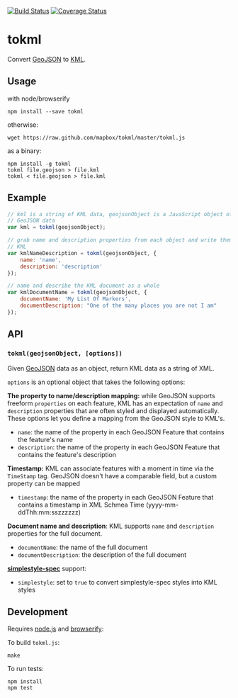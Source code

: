 [![Build Status](https://travis-ci.org/mapbox/tokml.png)](https://travis-ci.org/mapbox/tokml) [![Coverage Status](https://coveralls.io/repos/mapbox/tokml/badge.png)](https://coveralls.io/r/mapbox/tokml)

# tokml

Convert [GeoJSON](http://geojson.org/) to [KML](https://developers.google.com/kml/documentation/).

## Usage

with node/browserify

    npm install --save tokml

otherwise:

    wget https://raw.github.com/mapbox/tokml/master/tokml.js

as a binary:

    npm install -g tokml
    tokml file.geojson > file.kml
    tokml < file.geojson > file.kml

## Example

```js
// kml is a string of KML data, geojsonObject is a JavaScript object of
// GeoJSON data
var kml = tokml(geojsonObject);

// grab name and description properties from each object and write them in
// KML
var kmlNameDescription = tokml(geojsonObject, {
    name: 'name',
    description: 'description'
});

// name and describe the KML document as a whole
var kmlDocumentName = tokml(geojsonObject, {
    documentName: 'My List Of Markers',
    documentDescription: "One of the many places you are not I am"
});
```

## API

### `tokml(geojsonObject, [options])`

Given [GeoJSON](http://geojson.org/) data as an object, return KML data as a
string of XML.

`options` is an optional object that takes the following options:

**The property to name/description mapping:** while GeoJSON supports freeform
`properties` on each feature, KML has an expectation of `name` and `description`
properties that are often styled and displayed automatically. These options let
you define a mapping from the GeoJSON style to KML's.

* `name`: the name of the property in each GeoJSON Feature that contains
  the feature's name
* `description`: the name of the property in each GeoJSON Feature that contains
  the feature's description

**Timestamp:** KML can associate features with a moment in time via the `TimeStamp` tag.  GeoJSON doesn't
have a comparable field, but a custom property can be mapped

* `timestamp`: the name of the property in each GeoJSON Feature that contains 
  a timestamp in XML Schmea Time (yyyy-mm-ddThh:mm:sszzzzzz)  

**Document name and description**: KML supports `name` and `description` properties
for the full document.

* `documentName`: the name of the full document
* `documentDescription`: the description of the full document

**[simplestyle-spec](https://github.com/mapbox/simplestyle-spec)** support:

* `simplestyle`: set to `true` to convert simplestyle-spec styles into KML styles

## Development

Requires [node.js](http://nodejs.org/) and [browserify](https://github.com/substack/node-browserify):

To build `tokml.js`:

    make

To run tests:

    npm install
    npm test
